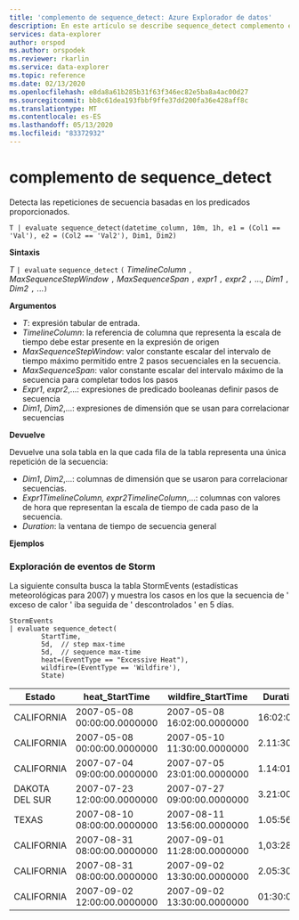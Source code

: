 ```yaml
---
title: 'complemento de sequence_detect: Azure Explorador de datos'
description: En este artículo se describe sequence_detect complemento en Azure Explorador de datos.
services: data-explorer
author: orspod
ms.author: orspodek
ms.reviewer: rkarlin
ms.service: data-explorer
ms.topic: reference
ms.date: 02/13/2020
ms.openlocfilehash: e8da8a61b285b31f63f346ec82e5ba8a4ac00d27
ms.sourcegitcommit: bb8c61dea193fbbf9ffe37dd200fa36e428aff8c
ms.translationtype: MT
ms.contentlocale: es-ES
ms.lasthandoff: 05/13/2020
ms.locfileid: "83372932"
---
```

# <a name="sequence_detect-plugin"></a>complemento de sequence_detect

Detecta las repeticiones de secuencia basadas en los predicados proporcionados.

```kusto
T | evaluate sequence_detect(datetime_column, 10m, 1h, e1 = (Col1 == 'Val'), e2 = (Col2 == 'Val2'), Dim1, Dim2)
```

**Sintaxis**

*T* `| evaluate` `sequence_detect` `(` *TimelineColumn* `,` *MaxSequenceStepWindow* `,` *MaxSequenceSpan* `,` *expr1* `,` *expr2* `,` ..., *Dim1* `,` *Dim2* `,` ...`)`

**Argumentos**

* *T*: expresión tabular de entrada.
* *TimelineColumn*: la referencia de columna que representa la escala de tiempo debe estar presente en la expresión de origen
* *MaxSequenceStepWindow*: valor constante escalar del intervalo de tiempo máximo permitido entre 2 pasos secuenciales en la secuencia.
* *MaxSequenceSpan*: valor constante escalar del intervalo máximo de la secuencia para completar todos los pasos
* *Expr1*, *expr2*,...: expresiones de predicado booleanas definir pasos de secuencia
* *Dim1*, *Dim2*,...: expresiones de dimensión que se usan para correlacionar secuencias

**Devuelve**

Devuelve una sola tabla en la que cada fila de la tabla representa una única repetición de la secuencia:

* *Dim1*, *Dim2*,...: columnas de dimensión que se usaron para correlacionar secuencias.
* *Expr1*_*TimelineColumn*, *expr2*_*TimelineColumn*,...: columnas con valores de hora que representan la escala de tiempo de cada paso de la secuencia.
* *Duration*: la ventana de tiempo de secuencia general

**Ejemplos**

### <a name="exploring-storm-events"></a>Exploración de eventos de Storm 

La siguiente consulta busca la tabla StormEvents (estadísticas meteorológicas para 2007) y muestra los casos en los que la secuencia de ' exceso de calor ' iba seguida de ' descontrolados ' en 5 días.

<!-- csl: https://help.kusto.windows.net/Samples -->
```kusto
StormEvents
| evaluate sequence_detect(
        StartTime,
        5d,  // step max-time
        5d,  // sequence max-time
        heat=(EventType == "Excessive Heat"), 
        wildfire=(EventType == 'Wildfire'), 
        State)
```

|Estado|heat_StartTime|wildfire_StartTime|Duration|
|---|---|---|---|
|CALIFORNIA|2007-05-08 00:00:00.0000000|2007-05-08 16:02:00.0000000|16:02:00|
|CALIFORNIA|2007-05-08 00:00:00.0000000|2007-05-10 11:30:00.0000000|2.11:30:00|
|CALIFORNIA|2007-07-04 09:00:00.0000000|2007-07-05 23:01:00.0000000|1.14:01:00|
|DAKOTA DEL SUR|2007-07-23 12:00:00.0000000|2007-07-27 09:00:00.0000000|3.21:00:00|
|TEXAS|2007-08-10 08:00:00.0000000|2007-08-11 13:56:00.0000000|1.05:56:00|
|CALIFORNIA|2007-08-31 08:00:00.0000000|2007-09-01 11:28:00.0000000|1,03:28:00|
|CALIFORNIA|2007-08-31 08:00:00.0000000|2007-09-02 13:30:00.0000000|2.05:30:00|
|CALIFORNIA|2007-09-02 12:00:00.0000000|2007-09-02 13:30:00.0000000|01:30:00|
